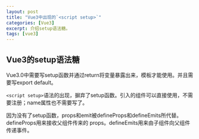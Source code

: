 ```yaml
---
layout: post
title: "Vue3中出现的`<script setup>`"
categories: [Vue3]
excerpt: 介绍setup语法糖。
tags: [vue3]
--- 
```


## Vue3的setup语法糖

Vue3.0中需要写setup函数并通过return将变量暴露出来，模板才能使用。并且需要写export default。

```<script setup>```语法的出现，摒弃了setup函数。引入的组件可以直接使用，不需要注册；name属性也不需要写了。

因为没有了setup函数，props和emit被defineProps和defineEmits所代替。defineProps用来接收父组件传来的 props。defineEmits用来由子组件向父组件传递事件。